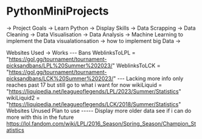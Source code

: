 # PythonMiniProjects

-> Project Goals 
-> Learn Python -> Display Skills -> Data Scrapping -> Data Cleaning -> Data Visualisation -> Data Analysis -> Machine Learning to implement the Data visualationsation
-> how to implement big Data 
-> 


Websites Used -> Works
--- Bans 
WeblinksToLPL = "https://gol.gg/tournament/tournament-picksandbans/LPL%20Summer%202023/"
WeblinksToLCK = "https://gol.gg/tournament/tournament-picksandbans/LCK%20Summer%202023/"
--- Lacking more info only reaches past 17 but still go to what i want for now 
wikiLiquid = "https://liquipedia.net/leagueoflegends/LPL/2023/Summer/Statistics"
wikiLiquid2 = "https://liquipedia.net/leagueoflegends/LCK/2018/Summer/Statistics"
Websites Unused Plan to use 
----- Display more older data see if i can do more with this in the future 
https://lol.fandom.com/wiki/LPL/2016_Season/Spring_Season/Champion_Statistics
